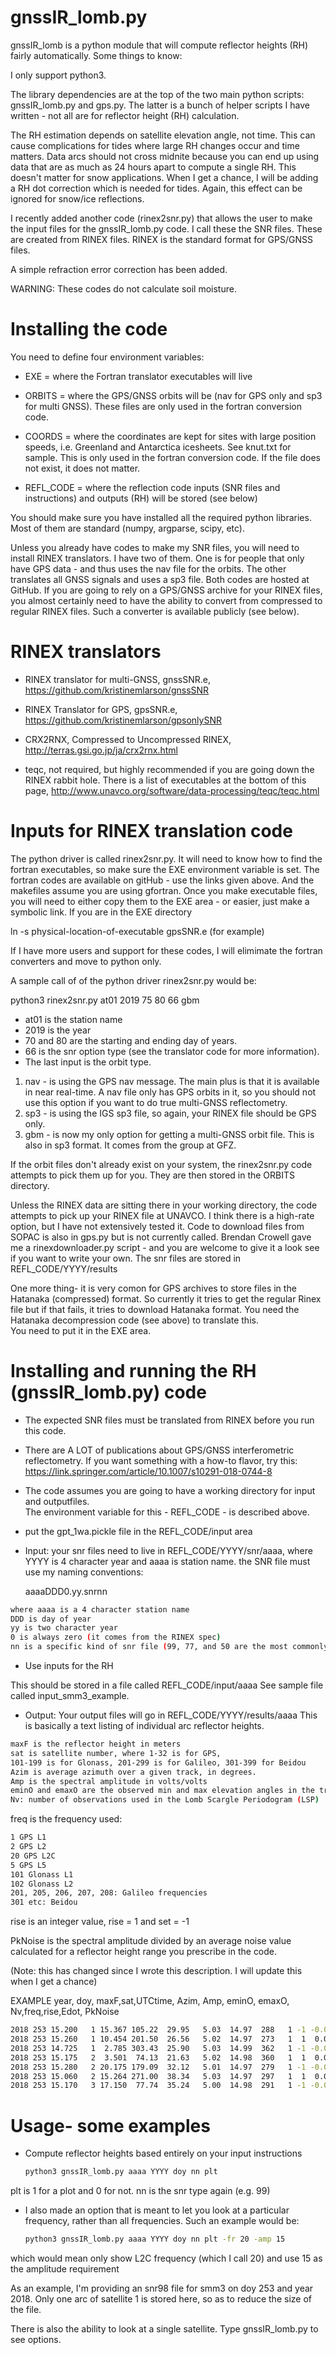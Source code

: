 # gnssIR_lomb.py

gnssIR_lomb is a python module that will compute reflector heights (RH) fairly automatically.
Some things to know:

I only support python3. 

The library dependencies are at the top of the two main 
python scripts: gnssIR_lomb.py and gps.py.
The latter is a bunch of helper scripts I have written - not all are for 
reflector height (RH) calculation.

The RH estimation depends on satellite elevation angle, not time. This can
cause complications for tides where large RH changes occur and time matters.
Data arcs should not cross midnite because you can end up using data that are 
as much as 24 hours apart to compute a single RH.
This doesn't matter for snow applications.
When I get a chance, I will be adding a RH dot correction which is needed for tides.
Again, this effect can be ignored for snow/ice reflections.

I recently added another code (rinex2snr.py) that allows the user 
to make the input files for the gnssIR_lomb.py code. I call these the SNR files. These are 
created from RINEX files.  RINEX is the standard format for GPS/GNSS files.

A simple refraction error correction has been added.


WARNING: These codes do not calculate soil moisture.

# Installing the code

You need to define four environment variables:

* EXE = where the Fortran translator executables will live

* ORBITS = where the GPS/GNSS orbits will be (nav for GPS only and 
sp3 for multi GNSS). These files are only 
used in the fortran conversion code.

* COORDS = where the coordinates are kept for sites with large 
position speeds, i.e. Greenland and Antarctica icesheets.
See knut.txt for sample. This is only used in the fortran 
conversion code.  If the file does not 
exist, it does not matter. 

* REFL_CODE = where the reflection code inputs (SNR files and instructions) and outputs (RH) 
will be stored (see below)

You should make sure you have installed all the required python libraries. Most 
of them are standard 
(numpy, argparse, scipy, etc).

Unless you already have codes to make my SNR files, you will need to 
install RINEX translators.
I have two of them. One is for people that only have GPS data - and thus uses the nav file for
the orbits. The other translates all GNSS signals and uses a sp3 file.  Both 
codes are hosted at GitHub. If you are going to rely on a GPS/GNSS archive 
for your RINEX files, you almost certainly
need to have the ability to convert from compressed to regular 
RINEX files.  Such a converter is 
available publicly (see below).

# RINEX translators 

* RINEX translator for multi-GNSS, gnssSNR.e, https://github.com/kristinemlarson/gnssSNR 

* RINEX Translator for GPS, gpsSNR.e, https://github.com/kristinemlarson/gpsonlySNR

* CRX2RNX, Compressed to Uncompressed RINEX, http://terras.gsi.go.jp/ja/crx2rnx.html

* teqc, not required, but highly recommended if you are going down the 
RINEX rabbit hole.  There is a list of executables at the 
bottom of this page, http://www.unavco.org/software/data-processing/teqc/teqc.html


# Inputs for RINEX translation code

The python driver is called rinex2snr.py.
It will need to know how to find the fortran executables, so
make sure the EXE environment variable is set. 
The fortran codes are available on gitHub - use the links given above. 
And the makefiles assume you are using gfortran.
Once you make executable files, you will need to either copy 
them to the EXE area - or easier,
just make a symbolic link. If you are in the EXE directory

ln -s physical-location-of-executable gpsSNR.e (for example)

If I have more users and support for these codes, I will elimimate the 
fortran converters and move to python only.

A sample call of of the python driver rinex2snr.py would be:

python3 rinex2snr.py at01 2019 75 80 66 gbm

* at01 is the station name 
* 2019 is the year 
* 70 and 80 are the starting and ending day of years.
* 66 is the snr option type (see the translator code for more information).  
* The last input is the orbit type.

1. nav - is using the GPS nav message. The main plus is that it is available in near real-time.  A nav file only has GPS orbits in it, so you should not use this option if you want to do true multi-GNSS 
reflectometry.
2. sp3 - is using the IGS sp3 file, so again, your RINEX file should be GPS only. 
3. gbm - is now my only option for getting a multi-GNSS orbit file.  This is also 
in sp3 format. It comes from the group at GFZ.  

If the orbit files don't already exist on your system, the rinex2snr.py code attempts 
to pick them up for you. They are then stored in the ORBITS directory.

Unless the RINEX data are sitting there in your working directory, the code attempts to 
pick up your RINEX file at UNAVCO. I think there is a high-rate option, but I have 
not extensively tested it.  Code to download files from SOPAC is also in gps.py
but is not currently called. Brendan Crowell gave me a rinexdownloader.py script - and you
are welcome to give it a look see if you want to write your own.
The snr files are stored in REFL_CODE/YYYY/results

One more thing- it is very comon for GPS archives to store files in the Hatanaka (compressed) format.
So currently it tries to get the regular Rinex file but if that fails, it tries to download
Hatanaka format. You need the Hatanaka decompression code (see above) to translate this.  
You need to put it in the EXE area.

# Installing and running the RH (gnssIR_lomb.py) code


* The expected SNR files must be translated from RINEX before you run this code. 

* There are A LOT of publications about GPS/GNSS interferometric reflectometry.
If you want something with a how-to flavor, try this: 
https://link.springer.com/article/10.1007/s10291-018-0744-8

* The code assumes you are going to have a working directory for input and outputfiles.  
The environment variable for this - REFL_CODE - is described above.  


* put the gpt_1wa.pickle file in the REFL_CODE/input area

* Input: your snr files need to live in REFL_CODE/YYYY/snr/aaaa, where YYYY is 4 character
year and aaaa is station name.  the SNR file must use my naming conventions: 

  aaaaDDD0.yy.snrnn

```sh
where aaaa is a 4 character station name
DDD is day of year
yy is two character year
0 is always zero (it comes from the RINEX spec)
nn is a specific kind of snr file (99, 77, and 50 are the most commonly used)
```

* Use inputs for the RH  

This should be stored in a file called REFL_CODE/input/aaaa 
See sample file called input_smm3_example. 

* Output: Your output files will go in REFL_CODE/YYYY/results/aaaa 
This is basically a text listing of individual arc reflector heights. 

```sh
maxF is the reflector height in meters
sat is satellite number, where 1-32 is for GPS, 
101-199 is for Glonass, 201-299 is for Galileo, 301-399 for Beidou
Azim is average azimuth over a given track, in degrees.
Amp is the spectral amplitude in volts/volts
eminO and emaxO are the observed min and max elevation angles in the track
Nv: number of observations used in the Lomb Scargle Periodogram (LSP)
```

freq is the frequency used:
```sh
1 GPS L1
2 GPS L2
20 GPS L2C
5 GPS L5
101 Glonass L1
102 Glonass L2
201, 205, 206, 207, 208: Galileo frequencies
301 etc: Beidou  
 ```
rise is an integer value, rise = 1 and set = -1

PkNoise is the spectral amplitude divided by an average noise value calculated
for a reflector height range you prescribe in the code.

(Note: this has changed since I wrote this description. I will update this when I 
get a chance) 

EXAMPLE year, doy, maxF,sat,UTCtime, Azim, Amp,  eminO, emaxO,  Nv,freq,rise,Edot, PkNoise
 ```sh
 2018 253 15.200   1 15.367 105.22  29.95   5.03  14.97  288   1 -1 -0.00693   5.26
 2018 253 15.260   1 10.454 201.50  26.56   5.02  14.97  273   1  1  0.00731   4.70
 2018 253 14.725   1  2.785 303.43  25.90   5.03  14.99  362   1 -1 -0.00553   4.89
 2018 253 15.175   2  3.501  74.13  21.63   5.02  14.98  360   1  1  0.00556   4.42
 2018 253 15.280   2 20.175 179.09  32.12   5.01  14.97  279   1 -1 -0.00717   4.85
 2018 253 15.060   2 15.264 271.00  38.34   5.03  14.97  297   1  1  0.00672   4.64
 2018 253 15.170   3 17.150  77.74  35.24   5.00  14.98  291   1 -1 -0.00688   4.68
 ```



# Usage- some examples

* Compute reflector heights based entirely on your input instructions
  ```sh
  python3 gnssIR_lomb.py aaaa YYYY doy nn plt
  ```
plt is 1 for a plot and 0 for not. nn is the snr type again (e.g. 99)

* I also made an option that is meant to let you look at a particular frequency, rather than
all frequencies.  Such an example would be:
  ```sh
  python3 gnssIR_lomb.py aaaa YYYY doy nn plt -fr 20 -amp 15
  ```
which would mean only show L2C frequency (which I call 20) and use 15 as the amplitude requirement

As an example, I'm providing an snr98 file for smm3 on doy 253 and year 2018. Only one arc
of satellite 1 is stored here, so as to reduce the size of the file.


There is also the ability to look at a single satellite. Type gnssIR_lomb.py to see options.
